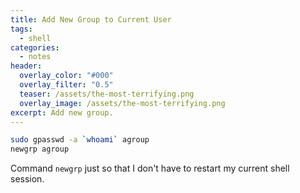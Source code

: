 ```yaml
---
title: Add New Group to Current User
tags:
  - shell
categories:
  - notes
header:
  overlay_color: "#000"
  overlay_filter: "0.5"
  teaser: /assets/the-most-terrifying.png
  overlay_image: /assets/the-most-terrifying.png
excerpt: Add new group.
---
```

```bash
sudo gpasswd -a `whoami` agroup
newgrp agroup
```

Command `newgrp` just so that I don't have to restart my current shell session.
